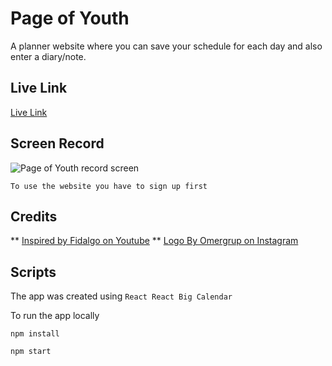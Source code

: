 # Page of Youth
A planner website where you can save your schedule for each day and also enter a diary/note. 

## Live Link
[Live Link](https://page-of-youth.web.app/)

## Screen Record
![Page of Youth record screen](https://i.ibb.co/VwRQCcp/20200822-141115.gif)

``
To use the website you have to sign up first
``

## Credits 
** [Inspired by Fidalgo on Youtube](https://www.youtube.com/watch?v=OHQvbiQpGC8&list=PLoH-uUW2wEIQU3diUzrpFaFOcXM8z8gBc)
** [Logo By Omergrup on Instagram](https://instagram.com/omergrup?igshid=4q4pc134pe9i)


## Scripts
The app was created using
``
React
React Big Calendar
``

To run the app locally
```text
npm install
```
```text
npm start
```
